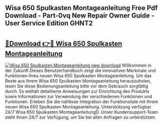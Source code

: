 ## Wisa 650 Spulkasten Montageanleitung Free Pdf Download - Part-0vq New Repair Owner Guide - User Service Edition GHNT2

# <h2><a href="http://df83ue.blite.top/?on=Wisa+650+Spulkasten+Montageanleitung">🔗Download 👉🔴 Wisa 650 Spulkasten Montageanleitung</a></h2>

[![Wisa 650 Spulkasten Montageanleitung new download](https://i.imgur.com/lujVjoI.png)](http://df83ue.blite.top/?on=Wisa+650+Spulkasten+Montageanleitung)
Willkommen in der Zukunft Dieses Benutzerhandbuch zeigt die innovativen Merkmale und Funktionen Ihres neuen Wisa 650 Spulkasten Montageanleitung. Um das Beste aus Ihrem Wisa 650 Spulkasten Montageanleitung herauszuholen, lesen Sie diese Bedienungsanleitung bitte vor dem Gebrauch sorgfältig durch. Es enthält detaillierte Anweisungen zur Einrichtung des Produkts sowie Informationen zur Verwendung der verschiedenen Funktionen und Funktionen. Erleben Sie die nahtlose Integration der Funktionsliste mit Ihrem neuen Wisa 650 Spulkasten Montageanleitung. Unterstützung verfügbar 24/7 Wisa 650 Spulkasten MontageanleitungD. Unser Kundensupport-Team steht Ihnen 24/7 zur Verfügung, um Sie bei allen Anfragen zu unterstützen.
